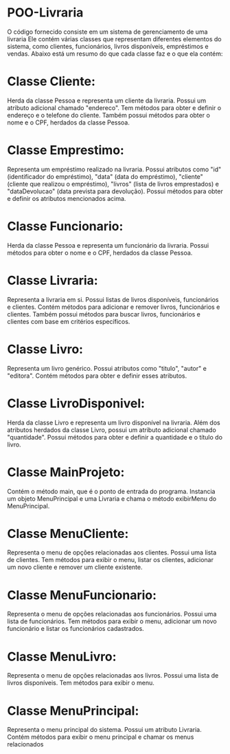 # POO-Livraria
O código fornecido consiste em um sistema de gerenciamento de uma livraria
Ele contém várias classes que representam diferentes elementos do sistema, como clientes, funcionários, livros disponíveis, empréstimos e vendas. Abaixo está um resumo do que cada classe faz e o que ela contém:

# Classe Cliente:

Herda da classe Pessoa e representa um cliente da livraria.
Possui um atributo adicional chamado "endereco".
Tem métodos para obter e definir o endereço e o telefone do cliente.
Também possui métodos para obter o nome e o CPF, herdados da classe Pessoa.

# Classe Emprestimo:
Representa um empréstimo realizado na livraria.
Possui atributos como "id" (identificador do empréstimo), "data" (data do empréstimo), "cliente" (cliente que realizou o empréstimo), "livros" (lista de livros emprestados) e "dataDevolucao" (data prevista para devolução).
Possui métodos para obter e definir os atributos mencionados acima.

# Classe Funcionario:
Herda da classe Pessoa e representa um funcionário da livraria.
Possui métodos para obter o nome e o CPF, herdados da classe Pessoa.

# Classe Livraria:
Representa a livraria em si.
Possui listas de livros disponíveis, funcionários e clientes.
Contém métodos para adicionar e remover livros, funcionários e clientes.
Também possui métodos para buscar livros, funcionários e clientes com base em critérios específicos.

# Classe Livro:
Representa um livro genérico.
Possui atributos como "titulo", "autor" e "editora".
Contém métodos para obter e definir esses atributos.

# Classe LivroDisponivel:
Herda da classe Livro e representa um livro disponível na livraria.
Além dos atributos herdados da classe Livro, possui um atributo adicional chamado "quantidade".
Possui métodos para obter e definir a quantidade e o título do livro.

# Classe MainProjeto:
Contém o método main, que é o ponto de entrada do programa.
Instancia um objeto MenuPrincipal e uma Livraria e chama o método exibirMenu do MenuPrincipal.

# Classe MenuCliente:
Representa o menu de opções relacionadas aos clientes.
Possui uma lista de clientes.
Tem métodos para exibir o menu, listar os clientes, adicionar um novo cliente e remover um cliente existente.

# Classe MenuFuncionario:
Representa o menu de opções relacionadas aos funcionários.
Possui uma lista de funcionários.
Tem métodos para exibir o menu, adicionar um novo funcionário e listar os funcionários cadastrados.

# Classe MenuLivro:
Representa o menu de opções relacionadas aos livros.
Possui uma lista de livros disponíveis.
Tem métodos para exibir o menu.

# Classe MenuPrincipal:
Representa o menu principal do sistema.
Possui um atributo Livraria.
Contém métodos para exibir o menu principal e chamar os menus relacionados
